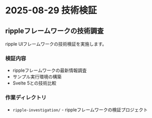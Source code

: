 # 2025-08-29 技術検証

## rippleフレームワークの技術調査

ripple UIフレームワークの技術検証を実施します。

### 検証内容
- rippleフレームワークの最新情報調査
- サンプル実行環境の構築
- Svelte 5との技術比較

### 作業ディレクトリ
- `ripple-investigation/` - rippleフレームワークの検証プロジェクト